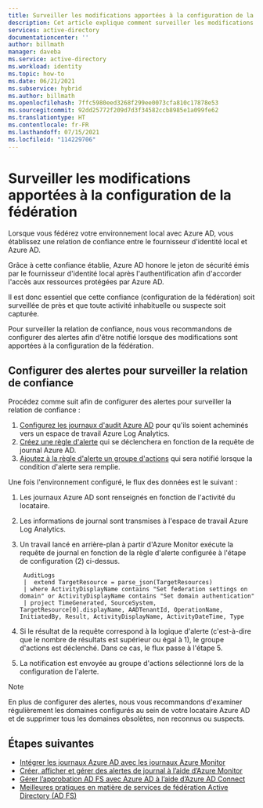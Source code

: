 ```yaml
---
title: Surveiller les modifications apportées à la configuration de la fédération dans Azure AD | Microsoft Docs
description: Cet article explique comment surveiller les modifications apportées à la configuration de la fédération avec Azure AD.
services: active-directory
documentationcenter: ''
author: billmath
manager: daveba
ms.service: active-directory
ms.workload: identity
ms.topic: how-to
ms.date: 06/21/2021
ms.subservice: hybrid
ms.author: billmath
ms.openlocfilehash: 7ffc5980eed3268f299ee0073cfa810c17878e53
ms.sourcegitcommit: 92dd25772f209d7d3f34582ccb8985e1a099fe62
ms.translationtype: HT
ms.contentlocale: fr-FR
ms.lasthandoff: 07/15/2021
ms.locfileid: "114229706"
---
```

# <a name="monitor-changes-to-federation-configuration-in-your-azure-ad"></a>Surveiller les modifications apportées à la configuration de la fédération

Lorsque vous fédérez votre environnement local avec Azure AD, vous établissez une relation de confiance entre le fournisseur d'identité local et Azure AD. 

Grâce à cette confiance établie, Azure AD honore le jeton de sécurité émis par le fournisseur d'identité local après l'authentification afin d'accorder l'accès aux ressources protégées par Azure AD. 

Il est donc essentiel que cette confiance (configuration de la fédération) soit surveillée de près et que toute activité inhabituelle ou suspecte soit capturée.

Pour surveiller la relation de confiance, nous vous recommandons de configurer des alertes afin d'être notifié lorsque des modifications sont apportées à la configuration de la fédération.


## <a name="set-up-alerts-to-monitor-the-trust-relationship"></a>Configurer des alertes pour surveiller la relation de confiance

Procédez comme suit afin de configurer des alertes pour surveiller la relation de confiance :

1. [Configurez les journaux d'audit Azure AD](../../active-directory/reports-monitoring/howto-integrate-activity-logs-with-log-analytics.md) pour qu'ils soient acheminés vers un espace de travail Azure Log Analytics. 
2. [Créez une règle d'alerte](../../azure-monitor/alerts/alerts-log.md) qui se déclenchera en fonction de la requête de journal Azure AD. 
3. [Ajoutez à la règle d'alerte un groupe d'actions](../../azure-monitor/alerts/action-groups.md) qui sera notifié lorsque la condition d'alerte sera remplie.  

Une fois l'environnement configuré, le flux des données est le suivant : 

 1. Les journaux Azure AD sont renseignés en fonction de l'activité du locataire.  
 2. Les informations de journal sont transmises à l'espace de travail Azure Log Analytics.  
 3. Un travail lancé en arrière-plan à partir d'Azure Monitor exécute la requête de journal en fonction de la règle d'alerte configurée à l'étape de configuration (2) ci-dessus.  
    ```
     AuditLogs 
     |  extend TargetResource = parse_json(TargetResources) 
     | where ActivityDisplayName contains "Set federation settings on domain" or ActivityDisplayName contains "Set domain authentication" 
     | project TimeGenerated, SourceSystem, TargetResource[0].displayName, AADTenantId, OperationName, InitiatedBy, Result, ActivityDisplayName, ActivityDateTime, Type 
     ```
     
 4. Si le résultat de la requête correspond à la logique d'alerte (c'est-à-dire que le nombre de résultats est supérieur ou égal à 1), le groupe d'actions est déclenché. Dans ce cas, le flux passe à l'étape 5.  
 5. La notification est envoyée au groupe d'actions sélectionné lors de la configuration de l'alerte.

 > [!NOTE]
 >  En plus de configurer des alertes, nous vous recommandons d'examiner régulièrement les domaines configurés au sein de votre locataire Azure AD et de supprimer tous les domaines obsolètes, non reconnus ou suspects. 




## <a name="next-steps"></a>Étapes suivantes

- [Intégrer les journaux Azure AD avec les journaux Azure Monitor](../../active-directory/reports-monitoring/howto-integrate-activity-logs-with-log-analytics.md)
- [Créer, afficher et gérer des alertes de journal à l’aide d’Azure Monitor](../../azure-monitor/alerts/alerts-log.md)
- [Gérer l’approbation AD FS avec Azure AD à l’aide d’Azure AD Connect](how-to-connect-azure-ad-trust.md)
- [Meilleures pratiques en matière de services de fédération Active Directory (AD FS)](/windows-server/identity/ad-fs/deployment/best-practices-securing-ad-fs)